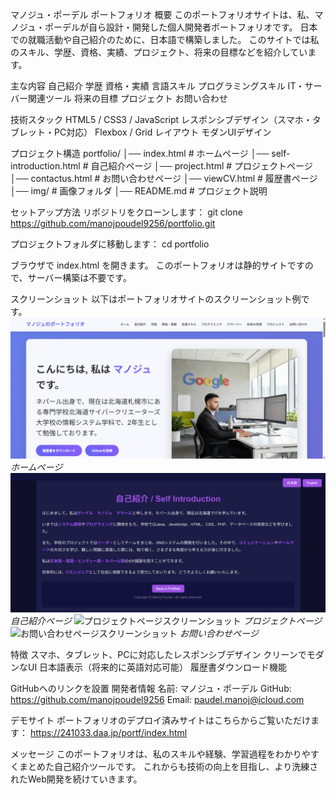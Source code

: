 マノジュ・ポーデル ポートフォリオ
概要
このポートフォリオサイトは、私、マノジュ・ポーデルが自ら設計・開発した個人開発者ポートフォリオです。
日本での就職活動や自己紹介のために、日本語で構築しました。
このサイトでは私のスキル、学歴、資格、実績、プロジェクト、将来の目標などを紹介しています。

主な内容
自己紹介
学歴
資格・実績
言語スキル
プログラミングスキル
IT・サーバー関連ツール
将来の目標
プロジェクト
お問い合わせ

技術スタック
HTML5 / CSS3 / JavaScript
レスポンシブデザイン（スマホ・タブレット・PC対応）
Flexbox / Grid レイアウト
モダンUIデザイン

プロジェクト構造
portfolio/
│── index.html             # ホームページ
│── self-introduction.html # 自己紹介ページ
│── project.html           # プロジェクトページ
│── contactus.html         # お問い合わせページ
│── viewCV.html            # 履歴書ページ
│── img/                   # 画像フォルダ
│── README.md              # プロジェクト説明

セットアップ方法
リポジトリをクローンします：
git clone https://github.com/manojpoudel9256/portfolio.git


プロジェクトフォルダに移動します：
cd portfolio

ブラウザで index.html を開きます。
このポートフォリオは静的サイトですので、サーバー構築は不要です。

スクリーンショット
以下はポートフォリオサイトのスクリーンショット例です。
<img src="img/screenshot_homepage.png" alt="ホームページスクリーンショット" width="600"> *ホームページ* <img src="img/screenshot_selfintro.png" alt="自己紹介ページスクリーンショット" width="600"> *自己紹介ページ* <img src="img/screenshot_project.png" alt="プロジェクトページスクリーンショット" width="600"> *プロジェクトページ* <img src="img/screenshot_contact.png" alt="お問い合わせページスクリーンショット" width="600"> *お問い合わせページ*


特徴
スマホ、タブレット、PCに対応したレスポンシブデザイン
クリーンでモダンなUI
日本語表示（将来的に英語対応可能）
履歴書ダウンロード機能

GitHubへのリンクを設置
開発者情報
名前: マノジュ・ポーデル
GitHub: https://github.com/manojpoudel9256
Email: paudel.manoj@icloud.com

デモサイト
ポートフォリオのデプロイ済みサイトはこちらからご覧いただけます：
https://241033.daa.jp/portf/index.html

メッセージ
このポートフォリオは、私のスキルや経験、学習過程をわかりやすくまとめた自己紹介ツールです。
これからも技術の向上を目指し、より洗練されたWeb開発を続けていきます。
